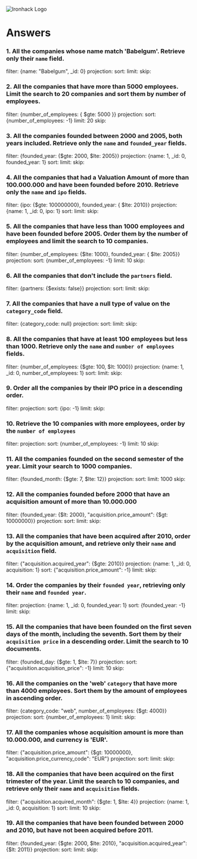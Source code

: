 ![Ironhack Logo](https://i.imgur.com/1QgrNNw.png)

# Answers

### 1. All the companies whose name match 'Babelgum'. Retrieve only their `name` field.

<!-- Your Code Goes Here -->
filter: {name: "Babelgum", _id: 0}
projection:
sort:
limit:
skip:

### 2. All the companies that have more than 5000 employees. Limit the search to 20 companies and sort them by **number of employees**.

<!-- Your Code Goes Here -->
filter: {number_of_employees:  { $gte: 5000 }}
projection:
sort: {number_of_employees: -1}
limit: 20
skip:

### 3. All the companies founded between 2000 and 2005, both years included. Retrieve only the `name` and `founded_year` fields.

<!-- Your Code Goes Here -->
filter: {founded_year: {$gte: 2000, $lte: 2005}}
projection: {name: 1, _id: 0, founded_year: 1}
sort:
limit:
skip:

### 4. All the companies that had a Valuation Amount of more than 100.000.000 and have been founded before 2010. Retrieve only the `name` and `ipo` fields.

<!-- Your Code Goes Here -->
filter: {ipo: {$gte: 100000000}, founded_year: { $lte: 2010}}
projection: {name: 1, _id: 0, ipo: 1}
sort:
limit:
skip:

### 5. All the companies that have less than 1000 employees and have been founded before 2005. Order them by the number of employees and limit the search to 10 companies.

<!-- Your Code Goes Here -->
filter: {number_of_employees: {$lte: 1000}, founded_year: { $lte: 2005}}
projection:
sort: {number_of_employees: -1}
limit: 10
skip:

### 6. All the companies that don't include the `partners` field.

<!-- Your Code Goes Here -->
filter: {partners: {$exists: false}}
projection:
sort:
limit:
skip:

### 7. All the companies that have a null type of value on the `category_code` field.

<!-- Your Code Goes Here -->
filter: {category_code: null}
projection:
sort:
limit:
skip:

### 8. All the companies that have at least 100 employees but less than 1000. Retrieve only the `name` and `number of employees` fields.

<!-- Your Code Goes Here -->
filter: {number_of_employees: {$gte: 100, $lt: 1000}}
projection: {name: 1, _id: 0, number_of_employees: 1}
sort:
limit:
skip:

### 9. Order all the companies by their IPO price in a descending order.

<!-- Your Code Goes Here -->
filter:
projection:
sort: {ipo: -1}
limit:
skip:

### 10. Retrieve the 10 companies with more employees, order by the `number of employees`

<!-- Your Code Goes Here -->
filter:
projection:
sort: {number_of_employees: -1}
limit: 10
skip:

### 11. All the companies founded on the second semester of the year. Limit your search to 1000 companies.

<!-- Your Code Goes Here -->
filter: {founded_month: {$gte: 7, $lte: 12}}
projection:
sort:
limit: 1000
skip:

### 12. All the companies founded before 2000 that have an acquisition amount of more than 10.000.000

<!-- Your Code Goes Here -->
filter: {founded_year: {$lt: 2000}, "acquisition.price_amount": {$gt: 10000000}}
projection:
sort:
limit:
skip:

### 13. All the companies that have been acquired after 2010, order by the acquisition amount, and retrieve only their `name` and `acquisition` field.

<!-- Your Code Goes Here -->
filter: {"acquisition.acquired_year": {$gte: 2010}}
projection: {name: 1, _id: 0, acquisition: 1}
sort: {"acquisition.price_amount": -1}
limit:
skip:

### 14. Order the companies by their `founded year`, retrieving only their `name` and `founded year`.

<!-- Your Code Goes Here -->
filter:
projection: {name: 1, _id: 0, founded_year: 1}
sort: {founded_year: -1}
limit:
skip:

### 15. All the companies that have been founded on the first seven days of the month, including the seventh. Sort them by their `acquisition price` in a descending order. Limit the search to 10 documents.

<!-- Your Code Goes Here -->
filter: {founded_day: {$gte: 1, $lte: 7}}
projection:
sort: {"acquisition.acquisition_price": -1}
limit: 10
skip:

### 16. All the companies on the 'web' `category` that have more than 4000 employees. Sort them by the amount of employees in ascending order.

<!-- Your Code Goes Here -->
filter: {category_code: "web", number_of_employees: {$gt: 4000}}
projection:
sort: {number_of_employees: 1}
limit:
skip:

### 17. All the companies whose acquisition amount is more than 10.000.000, and currency is 'EUR'.

<!-- Your Code Goes Here -->
filter: {"acquisition.price_amount": {$gt: 10000000}, "acquisition.price_currency_code": "EUR"}
projection:
sort:
limit:
skip:

### 18. All the companies that have been acquired on the first trimester of the year. Limit the search to 10 companies, and retrieve only their `name` and `acquisition` fields.

<!-- Your Code Goes Here -->
filter: {"acquisition.acquired_month": {$gte: 1, $lte: 4}}
projection: {name: 1, _id: 0, acquisition: 1}
sort:
limit: 10
skip:

### 19. All the companies that have been founded between 2000 and 2010, but have not been acquired before 2011.

<!-- Your Code Goes Here -->
filter:  {founded_year: {$gte: 2000, $lte: 2010}, "acquisition.acquired_year": {$lt: 2011}}
projection:
sort:
limit:
skip:
